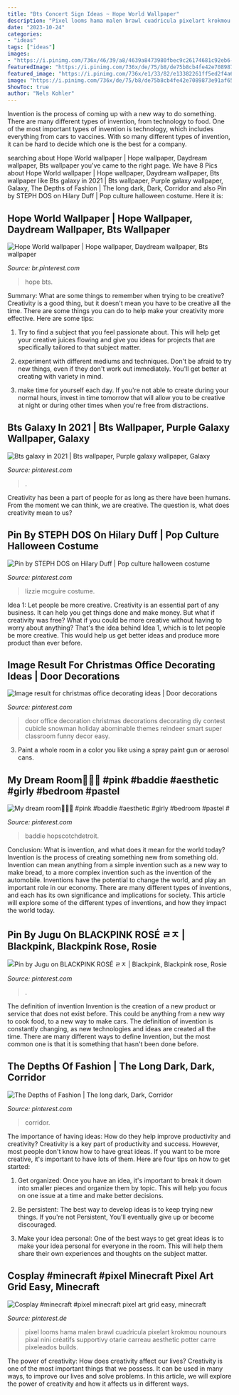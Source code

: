 ```yaml
---
title: "Bts Concert Sign Ideas ~ Hope World Wallpaper"
description: "Pixel looms hama malen brawl cuadricula pixelart krokmou nounours pixal nini créatifs supportivy otarie carreau aesthetic potter carre pixeleados builds"
date: "2023-10-24"
categories:
- "ideas"
tags: ["ideas"]
images:
- "https://i.pinimg.com/736x/46/39/a8/4639a8473980fbec9c26174681c92eb6--the-long-dark-corridor.jpg"
featuredImage: "https://i.pinimg.com/736x/de/75/b8/de75b8cb4fe42e7089873e91af655177.jpg"
featured_image: "https://i.pinimg.com/736x/e1/33/82/e13382261ff5ed2f4a6c9ae3a2df2f11.jpg"
image: "https://i.pinimg.com/736x/de/75/b8/de75b8cb4fe42e7089873e91af655177.jpg"
ShowToc: true
author: "Nels Kohler"
---
```



Invention is the process of coming up with a new way to do something. There are many different types of invention, from technology to food. One of the most important types of invention is technology, which includes everything from cars to vaccines. With so many different types of invention, it can be hard to decide which one is the best for a company.

	

		
searching about Hope World wallpaper | Hope wallpaper, Daydream wallpaper, Bts wallpaper you've came to the right page. We have 8 Pics about Hope World wallpaper | Hope wallpaper, Daydream wallpaper, Bts wallpaper like Bts galaxy in 2021 | Bts wallpaper, Purple galaxy wallpaper, Galaxy, The Depths of Fashion | The long dark, Dark, Corridor and also Pin by STEPH DOS on Hilary Duff | Pop culture halloween costume. Here it is:
		
    
## Hope World Wallpaper | Hope Wallpaper, Daydream Wallpaper, Bts Wallpaper

<img loading=lazy src="https://i.pinimg.com/736x/d3/ee/db/d3eedbe6f91772c863ed673f66724765.jpg" onerror="this.onerror=null;this.src='https://tse4.mm.bing.net/th?id=OIP.2FOyUuIrm6A1ozQMjexsowHaPN&amp;pid=15.1';" alt="Hope World wallpaper | Hope wallpaper, Daydream wallpaper, Bts wallpaper">

_Source: br.pinterest.com_

>hope bts. 

	

Summary: What are some things to remember when trying to be creative?
Creativity is a good thing, but it doesn't mean you have to be creative all the time. There are some things you can do to help make your creativity more effective. Here are some tips:
1. Try to find a subject that you feel passionate about. This will help get your creative juices flowing and give you ideas for projects that are specifically tailored to that subject matter.

2. experiment with different mediums and techniques. Don't be afraid to try new things, even if they don't work out immediately. You'll get better at creating with variety in mind.

3. make time for yourself each day. If you're not able to create during your normal hours, invest in time tomorrow that will allow you to be creative at night or during other times when you're free from distractions.

    
## Bts Galaxy In 2021 | Bts Wallpaper, Purple Galaxy Wallpaper, Galaxy

<img loading=lazy src="https://i.pinimg.com/736x/2f/65/8d/2f658d1d407a90411bcb175026a65a85.jpg" onerror="this.onerror=null;this.src='https://tse1.mm.bing.net/th?id=OIP.v3bA_7UEKIDhxohLuPp9HAHaNK&amp;pid=15.1';" alt="Bts galaxy in 2021 | Bts wallpaper, Purple galaxy wallpaper, Galaxy">

_Source: pinterest.com_

>. 

	

Creativity has been a part of people for as long as there have been humans. From the moment we can think, we are creative. The question is, what does creativity mean to us?

    
## Pin By STEPH DOS On Hilary Duff | Pop Culture Halloween Costume

<img loading=lazy src="https://i.pinimg.com/736x/e1/33/82/e13382261ff5ed2f4a6c9ae3a2df2f11.jpg" onerror="this.onerror=null;this.src='https://tse1.mm.bing.net/th?id=OIP.3WD4HH_7JsCV-R-w1FaWewHaLW&amp;pid=15.1';" alt="Pin by STEPH DOS on Hilary Duff | Pop culture halloween costume">

_Source: pinterest.com_

>lizzie mcguire costume. 

	

Idea 1: Let people be more creative.
Creativity is an essential part of any business. It can help you get things done and make money. But what if creativity was free? What if you could be more creative without having to worry about anything? That's the idea behind Idea 1, which is to let people be more creative. This would help us get better ideas and produce more product than ever before.

    
## Image Result For Christmas Office Decorating Ideas | Door Decorations

<img loading=lazy src="https://i.pinimg.com/736x/c9/bd/c8/c9bdc8e7aaeadce1183878667232732b.jpg" onerror="this.onerror=null;this.src='https://tse2.mm.bing.net/th?id=OIP.a7uGJziGX-1ZnOwukbcTfwHaJ3&amp;pid=15.1';" alt="Image result for christmas office decorating ideas | Door decorations">

_Source: pinterest.com_

>door office decoration christmas decorations decorating diy contest cubicle snowman holiday abominable themes reindeer smart super classroom funny decor easy. 

	

3. Paint a whole room in a color you like using a spray paint gun or aerosol cans.

    
## My Dream Room🥺💗🌸 #pink #baddie #aesthetic #girly #bedroom #pastel #

<img loading=lazy src="https://i.pinimg.com/736x/0b/67/49/0b67492834231c3ece7e4bf0a93f998b.jpg" onerror="this.onerror=null;this.src='https://tse3.mm.bing.net/th?id=OIP.1f1pzrD6AsniXBzNGgQLBgHaHN&amp;pid=15.1';" alt="My dream room🥺💗🌸 #pink #baddie #aesthetic #girly #bedroom #pastel #">

_Source: pinterest.com_

>baddie hopscotchdetroit. 

	

Conclusion: What is invention, and what does it mean for the world today?
Invention is the process of creating something new from something old. Invention can mean anything from a simple invention such as a new way to make bread, to a more complex invention such as the invention of the automobile. Inventions have the potential to change the world, and play an important role in our economy. There are many different types of inventions, and each has its own significance and implications for society. This article will explore some of the different types of inventions, and how they impact the world today.

    
## Pin By Jugu On BLACKPINK ROSÉ ㄹㅈ | Blackpink, Blackpink Rose, Rosie

<img loading=lazy src="https://i.pinimg.com/736x/2e/2b/df/2e2bdf9f52d48eff7cd23e36ed2db097.jpg" onerror="this.onerror=null;this.src='https://tse2.mm.bing.net/th?id=OIP.66cqKrZf5ioJhslXhu4hhQHaJ5&amp;pid=15.1';" alt="Pin by Jugu on BLACKPINK ROSÉ ㄹㅈ | Blackpink, Blackpink rose, Rosie">

_Source: pinterest.com_

>. 

	

The definition of invention
Invention is the creation of a new product or service that does not exist before. This could be anything from a new way to cook food, to a new way to make cars. The definition of invention is constantly changing, as new technologies and ideas are created all the time. There are many different ways to define Invention, but the most common one is that it is something that hasn't been done before.

    
## The Depths Of Fashion | The Long Dark, Dark, Corridor

<img loading=lazy src="https://i.pinimg.com/736x/46/39/a8/4639a8473980fbec9c26174681c92eb6--the-long-dark-corridor.jpg" onerror="this.onerror=null;this.src='https://tse1.mm.bing.net/th?id=OIP.Qa09HUNwPzPZfrzzT_zS0AHaLG&amp;pid=15.1';" alt="The Depths of Fashion | The long dark, Dark, Corridor">

_Source: pinterest.com_

>corridor. 

	

The importance of having ideas: How do they help improve productivity and creativity?
Creativity is a key part of productivity and success. However, most people don't know how to have great ideas. If you want to be more creative, it's important to have lots of them. Here are four tips on how to get started:
1. Get organized: Once you have an idea, it's important to break it down into smaller pieces and organize them by topic. This will help you focus on one issue at a time and make better decisions.

2. Be persistent: The best way to develop ideas is to keep trying new things. If you're not Persistent, You'll eventually give up or become discouraged.

3. Make your idea personal: One of the best ways to get great ideas is to make your idea personal for everyone in the room. This will help them share their own experiences and thoughts on the subject matter.

    
## Cosplay #minecraft #pixel Minecraft Pixel Art Grid Easy, Minecraft

<img loading=lazy src="https://i.pinimg.com/736x/de/75/b8/de75b8cb4fe42e7089873e91af655177.jpg" onerror="this.onerror=null;this.src='https://tse1.mm.bing.net/th?id=OIP.LczUw8-iQEFoqbDRkqn6uwHaQb&amp;pid=15.1';" alt="Cosplay #minecraft #pixel minecraft pixel art grid easy, minecraft">

_Source: pinterest.de_

>pixel looms hama malen brawl cuadricula pixelart krokmou nounours pixal nini créatifs supportivy otarie carreau aesthetic potter carre pixeleados builds. 

	

The power of creativity: How does creativity affect our lives?
Creativity is one of the most important things that we possess. It can be used in many ways, to improve our lives and solve problems. In this article, we will explore the power of creativity and how it affects us in different ways.

